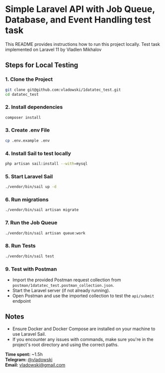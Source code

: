 # Simple Laravel API with Job Queue, Database, and Event Handling test task

This README provides instructions how to run this project locally. Test task implemented on Laravel 11 by Vladlen Mikhalov

## Steps for Local Testing

### 1. Clone the Project

```bash
git clone git@github.com:vladowski/1datatec_test.git
cd datatec_test
```

### 2. Install dependencies
```bash
composer install
```

### 3. Create .env File

```bash
cp .env.example .env
```

### 4. Install Sail to test locally
```bash
php artisan sail:install --with=mysql
```

### 5. Start Laravel Sail

```bash
./vendor/bin/sail up -d
```

### 6. Run migrations
```bash
./vendor/bin/sail artisan migrate
```

### 7. Run the Job Queue

```bash
./vendor/bin/sail artisan queue:work
```

### 8. Run Tests

```bash
./vendor/bin/sail test
```

### 9. Test with Postman

 * Import the provided Postman request collection from `postman/1datatec_test.postman_collection.json`.
 * Start the Laravel server (if not already running).
 * Open Postman and use the imported collection to test the `api/submit` endpoint

## Notes

 * Ensure Docker and Docker Compose are installed on your machine to use Laravel Sail.
 * If you encounter any issues with commands, make sure you're in the project's root directory and using the correct paths.

**Time spent:** ~1.5h  
**Telegram:** [@vladowski](https://t.me/vladowski)  
**Email:** vladowski@gmail.com
